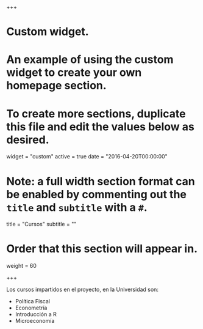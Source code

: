 +++
# Custom widget.
# An example of using the custom widget to create your own homepage section.
# To create more sections, duplicate this file and edit the values below as desired.
widget = "custom"
active = true
date = "2016-04-20T00:00:00"

# Note: a full width section format can be enabled by commenting out the `title` and `subtitle` with a `#`.
title = "Cursos"
subtitle = ""

# Order that this section will appear in.
weight = 60

+++

Los cursos impartidos en el proyecto,  en la Universidad son:

- Política Fiscal
- Econometría
- Introducción a R
- Microeconomía

